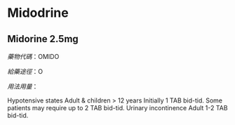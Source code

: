 # Midodrine

## Midorine 2.5mg

*藥物代碼*：OMIDO

*給藥途徑*：O

*用法用量*：

Hypotensive states Adult & children > 12 years Initially 1 TAB bid-tid. Some patients may require up to 2 TAB bid-tid. Urinary incontinence Adult 1-2 TAB bid-tid.

